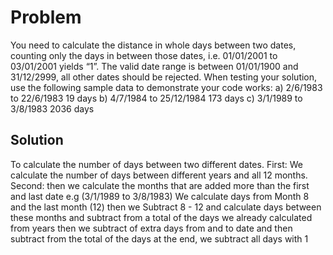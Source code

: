 # Problem

You need to calculate the distance in whole days between two dates, counting only
the days in between those dates, i.e. 01/01/2001 to 03/01/2001 yields “1”. The valid
date range is between 01/01/1900 and 31/12/2999, all other dates should be
rejected.
When testing your solution, use the following sample data to demonstrate your code
works:
a) 2/6/1983 to 22/6/1983 19 days
b) 4/7/1984 to 25/12/1984 173 days
c) 3/1/1989 to 3/8/1983 2036 days

## Solution
To calculate the number of days between two different dates.
First: We calculate the number of days between different years and all 12 months.
Second:  then we calculate the months that are added more than the first and last date e.g (3/1/1989 to 3/8/1983)
We calculate days from Month 8 and the last month (12) then we
Subtract 8 - 12 and calculate days between these months and
subtract from a total of the days we already calculated from years
then we subtract of extra days from and to date
and then subtract from the total of the days
at the end, we subtract all days with 1